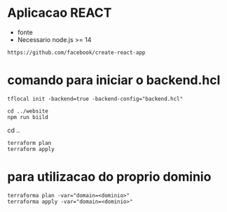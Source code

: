 # Aplicacao REACT
- fonte 
- Necessario node.js >= 14 
```
https://github.com/facebook/create-react-app
```

# comando para iniciar o backend.hcl
```
tflocal init -backend=true -backend-config="backend.hcl"
```
 
```
cd ../website
npm run biild
```
cd ..

```
terraform plan
terraform apply
```

# para utilizacao do proprio dominio 
```
terraforma plan -var="domain=<dominio>"
terraforma apply -var="domain=<dominio>"
```